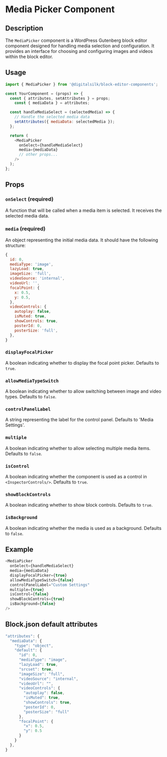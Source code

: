 # Media Picker Component

## Description

The `MediaPicker` component is a WordPress Gutenberg block editor component designed for handling media selection and configuration. It provides an interface for choosing and configuring images and videos within the block editor.

## Usage

```js
import { MediaPicker } from '@digitalsilk/block-editor-components';

const YourComponent = (props) => {
  const { attributes, setAttributes } = props;
	const { mediaData } = attributes;

  const handleMediaSelect = (selectedMedia) => {
    // Handle the selected media data
    setAttributes({ mediaData: selectedMedia });
  };

  return (
    <MediaPicker
      onSelect={handleMediaSelect}
      media={mediaData}
      // other props...
    />
  );
};
```

## Props

### `onSelect` (required)

A function that will be called when a media item is selected. It receives the selected media data.

### `media` (required)

An object representing the initial media data. It should have the following structure:

```js
{
  id: 0,
  mediaType: 'image',
  lazyLoad: true,
  imageSize: 'full',
  videoSource: 'internal',
  videoUrl: '',
  focalPoint: {
    x: 0.5,
    y: 0.5,
  },
  videoControls: {
    autoplay: false,
    isMuted: true,
    showControls: true,
    posterId: 0,
    posterSize: 'full',
  },
}
```

### `displayFocalPicker`

A boolean indicating whether to display the focal point picker. Defaults to `true`.

### `allowMediaTypeSwitch`

A boolean indicating whether to allow switching between image and video types. Defaults to `false`.

### `controlPanelLabel`

A string representing the label for the control panel. Defaults to 'Media Settings'.

### `multiple`

A boolean indicating whether to allow selecting multiple media items. Defaults to `false`.

### `isControl`

A boolean indicating whether the component is used as a control in `<InspectorControls/>`. Defaults to `true`.

### `showBlockControls`

A boolean indicating whether to show block controls. Defaults to `true`.

### `isBackground`

A boolean indicating whether the media is used as a background. Defaults to `false`.


## Example

```js
<MediaPicker
  onSelect={handleMediaSelect}
  media={mediaData}
  displayFocalPicker={true}
  allowMediaTypeSwitch={false}
  controlPanelLabel="Custom Settings"
  multiple={true}
  isControl={false}
  showBlockControls={true}
  isBackground={false}
/>
```

## Block.json default attributes

```js
"attributes": {
  "mediaData": {
    "type": "object",
    "default": {
      "id": 0,
      "mediaType": "image",
      "lazyLoad": true,
      "srcset": true,
      "imageSize": "full",
      "videoSource": "internal",
      "videoUrl": "",
      "videoControls": {
        "autoplay": false,
        "isMuted": true,
        "showControls": true,
        "posterId": 0,
        "posterSize": "full"
      },
      "focalPoint": {
        "x": 0.5,
        "y": 0.5
      }
    }
  },
}
```
